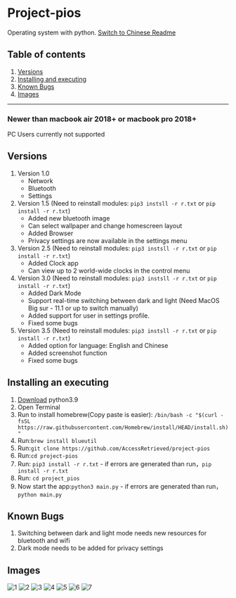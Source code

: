 # Project-pios
Operating system with python. [Switch to Chinese Readme](https://github.com/AccessRetrieved/project-pios/blob/main/README.md)

## Table of contents
1. [Versions](#version)
2. [Installing and executing](#install)
3. [Known Bugs](#bugs)
4. [Images](#images)
***

### Newer than macbook air 2018+ or macbook pro 2018+
PC Users currently not supported

<a name="version"></a>
## Versions
1. Version 1.0
   - Network
   - Bluetooth
   - Settings
2. Version 1.5 (Need to reinstall modules: `pip3 instsll -r r.txt` or `pip install -r r.txt`)
   - Added new bluetooth image
   - Can select wallpaper and change homescreen layout
   - Added Browser
   - Privacy settings are now available in the settings menu
3. Version 2.5 (Need to reinstall modules: `pip3 instsll -r r.txt` or `pip install -r r.txt`)
   - Added Clock app
   - Can view up to 2 world-wide clocks in the control menu
4. Version 3.0 (Need to reinstall modules: `pip3 instsll -r r.txt` or `pip install -r r.txt`)
   - Added Dark Mode
   - Support real-time switching between dark and light (Need MacOS Big sur - 11.1 or up to switch manually)
   - Added support for user in settings profile.
   - Fixed some bugs
5. Version 3.5 (Need to reinstall modules: `pip3 instsll -r r.txt` or `pip install -r r.txt`)
   - Added option for language: English and Chinese
   - Added screenshot function
   - Fixed some bugs

<a name="install"></a>
## Installing an executing
1. [Download](https://www.python.org/ftp/python/3.9.1/python-3.9.1-macosx10.9.pkg) python3.9
2. Open Terminal
3. Run to install homebrew(Copy paste is easier): `/bin/bash -c "$(curl -fsSL https://raw.githubusercontent.com/Homebrew/install/HEAD/install.sh)"`
4. Run:`brew install blueutil`
3. Run:`git clone https://github.com/AccessRetrieved/project-pios`
4. Run:`cd project-pios`
5. Run: `pip3 install -r r.txt` - if errors are generated than run，`pip install -r r.txt`
6. Run: `cd project_pios`
7. Now start the app:`python3 main.py` - if errors are generated than run，`python main.py`

<a name="bugs"></a>
## Known Bugs
1. Switching between dark and light mode needs new resources for bluetooth and wifi
2. Dark mode needs to be added for privacy settings

<a name="images"></a>
## Images
![1](https://i.ibb.co/NLD0sFx/Screen-Shot-2021-01-23-at-1-10-48-PM.png)
![2](https://i.ibb.co/KsKzKpm/Screen-Shot-2021-01-23-at-1-10-52-PM.png)
![3](https://i.ibb.co/gPq0pNW/Screen-Shot-2021-01-23-at-1-10-59-PM.png)
![4](https://i.ibb.co/0XqMJW5/Screen-Shot-2021-01-23-at-1-11-18-PM.png)
![5](https://i.ibb.co/Lp6j161/Screen-Shot-2021-01-23-at-1-11-25-PM.png)
![6](https://i.ibb.co/2N2g648/Screen-Shot-2021-01-23-at-1-11-32-PM.png)
![7](https://i.ibb.co/FqknCvn/Screen-Shot-2021-01-23-at-1-11-36-PM.png)